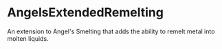 # AngelsExtendedRemelting
An extension to Angel's Smelting that adds the ability to remelt metal into molten liquids.
